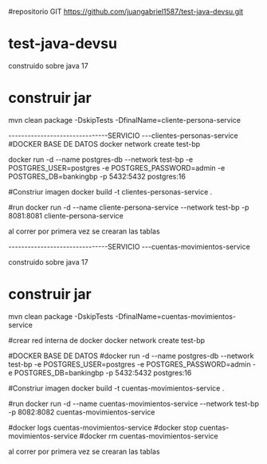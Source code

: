 #repositorio GIT
https://github.com/juangabriel1587/test-java-devsu.git


# test-java-devsu


construido sobre java 17

# construir jar 
mvn clean package -DskipTests -DfinalName=cliente-persona-service

-------------------------------SERVICIO ---clientes-personas-service
#DOCKER BASE DE DATOS
docker network create test-bp

docker run -d --name postgres-db --network test-bp -e POSTGRES_USER=postgres -e POSTGRES_PASSWORD=admin -e POSTGRES_DB=bankingbp -p 5432:5432 postgres:16


#Constriur imagen 
docker build -t clientes-personas-service .

#run
docker run -d --name cliente-persona-service --network test-bp -p 8081:8081 cliente-persona-service


al correr por primera vez se crearan las tablas 

-------------------------------SERVICIO ---cuentas-movimientos-service


construido sobre java 17
# construir jar 
mvn clean package -DskipTests -DfinalName=cuentas-movimientos-service

#crear red interna de docker 
docker network create test-bp

#DOCKER BASE DE DATOS
#docker run -d --name postgres-db --network test-bp -e POSTGRES_USER=postgres -e POSTGRES_PASSWORD=admin -e POSTGRES_DB=bankingbp -p 5432:5432 postgres:16


#Constriur imagen 
docker build -t cuentas-movimientos-service .

#run
docker run -d --name cuentas-movimientos-service --network test-bp -p 8082:8082 cuentas-movimientos-service

#docker logs cuentas-movimientos-service
#docker stop cuentas-movimientos-service
#docker rm cuentas-movimientos-service


al correr por primera vez se crearan las tablas 